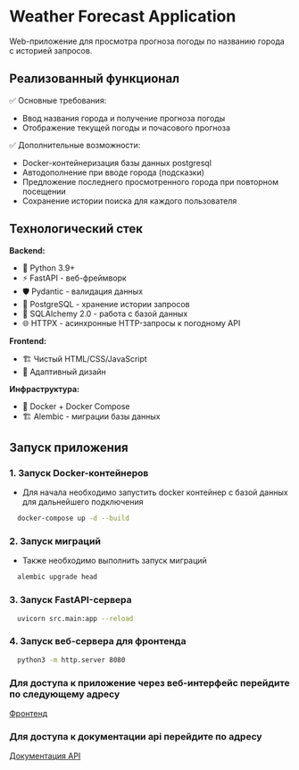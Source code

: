 # Weather Forecast Application

Web-приложение для просмотра прогноза погоды по названию города с историей запросов.

## Реализованный функционал

✅ Основные требования:
- Ввод названия города и получение прогноза погоды
- Отображение текущей погоды и почасового прогноза

✅ Дополнительные возможности:
- Docker-контейнеризация базы данных postgresql
- Автодополнение при вводе города (подсказки)
- Предложение последнего просмотренного города при повторном посещении
- Сохранение истории поиска для каждого пользователя

## Технологический стек

**Backend:**
- 🐍 Python 3.9+
- ⚡ FastAPI - веб-фреймворк
- 🛡️ Pydantic - валидация данных
- 🐘 PostgreSQL - хранение истории запросов
- 🔄 SQLAlchemy 2.0 - работа с базой данных
- 🌐 HTTPX - асинхронные HTTP-запросы к погодному API

**Frontend:**
- 🏗️ Чистый HTML/CSS/JavaScript
- 🎨 Адаптивный дизайн

**Инфраструктура:**
- 🐳 Docker + Docker Compose
- 🏗️ Alembic - миграции базы данных

## Запуск приложения

### 1. Запуск Docker-контейнеров
  - Для начала необходимо запустить docker контейнер с базой данных для дальнейшего подключения
  ```bash
    docker-compose up -d --build
  ```

### 2. Запуск миграций
  - Также необходимо выполнить запуск миграций
  ```bash
    alembic upgrade head
  ```

### 3. Запуск FastAPI-сервера
  ```bash
    uvicorn src.main:app --reload
  ```

### 4. Запуск веб-сервера для фронтенда
  ```bash 
    python3 -m http.server 8080
  ```

### Для доступа к приложение через веб-интерфейс перейдите по следующему адресу
  [Фронтенд](http://127.0.0.1:8080 "http://127.0.0.1:8080")

### Для доступа к документации api перейдите по адресу
  [Документация API](http://127.0.0.1:8000/docs "http://127.0.0.1:8000/docs")


